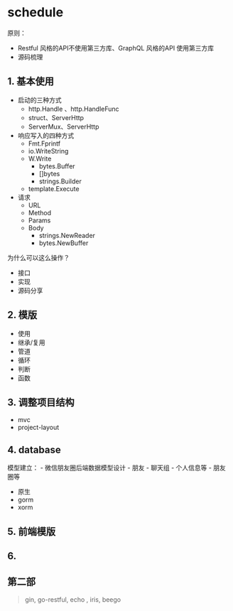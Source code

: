 # schedule


原则：

- Restful 风格的API不使用第三方库、GraphQL 风格的API 使用第三方库
- 源码梳理


## 1. 基本使用

- 启动的三种方式
    - http.Handle 、http.HandleFunc
    - struct、ServerHttp
    - ServerMux、ServerHttp
- 响应写入的四种方式
    - Fmt.Fprintf
    - io.WriteString
    - W.Write
        - bytes.Buffer
        - []bytes
        - strings.Builder
    - template.Execute
- 请求
    - URL
    - Method
    - Params
    - Body
        - strings.NewReader
        - bytes.NewBuffer


为什么可以这么操作？

- 接口
- 实现
- 源码分享


## 2. 模版

- 使用
- 继承/复用
- 管道
- 循环
- 判断
- 函数

## 3. 调整项目结构

- mvc
- project-layout

## 4. database

模型建立：
    - 微信朋友圈后端数据模型设计
        - 朋友
        - 聊天组
        - 个人信息等
        - 朋友圈等

- 原生
- gorm
- xorm

## 5. 前端模版

## 6.




## 第二部

> gin, go-restful, echo , iris, beego

